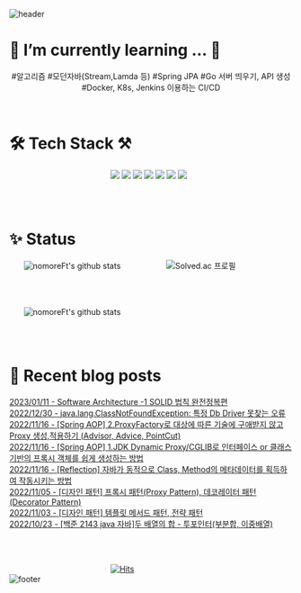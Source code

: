 
![header](https://capsule-render.vercel.app/api?type=waving&color=gradient&height=250&section=header&text=nomoreFt%20&fontSize=90)

<h1>🌱 I’m currently learning ... 🌳</h1>

<p align="center">
#알고리즘 #모던자바(Stream,Lamda 등) #Spring JPA #Go 서버 띄우기, API 생성 #Docker, K8s, Jenkins 이용하는 CI/CD
</p>

<br>

<h1>🛠 Tech Stack ⚒️</h1>

<p align="center">
 <img src="https://img.shields.io/badge/Go-00599C?style=flat&logo=Go&logoColor=1EDDFF"/>
 <img src="https://img.shields.io/badge/Java-black?style=flat&logo=Java&logoColor=FF0000"/>
 <img src="https://img.shields.io/badge/JavaScript-F7DF1E?style=flat&logo=JavaScript&logoColor=white"/>
 <img src="https://img.shields.io/badge/SpringBoot-47A248?style=flat&logo=Spring Boot&logoColor=#1EDDFF"/>
 <img src="https://img.shields.io/badge/Docker-00599C?style=flat&logo=Docker&logoColor=#1EDDFF"/>
 <img src="https://img.shields.io/badge/Kubernetes-00599C?style=flat&logo=Kubernetes&logoColor=8B4513"/>
 <img src="https://img.shields.io/badge/MySQL-4479A1?style=flat-square&logo=MySQL&logoColor=white"/></a> &nbsp 
 
                   
</p>
<br>
<br>

<h1>✨ Status</h1>


ㅤㅤ![nomoreFt's github stats](https://github-readme-stats.vercel.app/api/top-langs/?username=nomoreFt&show_icons=true&hide_border=false&title_color=004386&icon_color=004386&layout=compact)ㅤㅤㅤㅤㅤㅤ
![Solved.ac 프로필](http://mazassumnida.wtf/api/v2/generate_badge?boj=hy2wo2) 

<br>
<br>

ㅤㅤ![nomoreFt's github stats](https://github-readme-stats.vercel.app/api?username=nomoreFt&show_icons=true)

<br>
<br>

<h1>🎇 Recent blog posts</h1>

<!--
**nomoreFt/nomoreFt** is a ✨ _special_ ✨ repository because its `README.md` (this file) appears on your GitHub profile.
Here are some ideas to get you started:
- 🔭 I’m currently working on ...
- 🌱 I’m currently learning ...
- 👯 I’m looking to collaborate on ...
- 🤔 I’m looking for help with ...
- 💬 Ask me about ...
- 📫 How to reach me: ...
- 😄 Pronouns: ...
- ⚡ Fun fact: ...
-->
[2023/01/11 - Software Architecture -1 SOLID 법칙 완전정복편](https://nomoreft.tistory.com/110) <br/>
[2022/12/30 - java.lang.ClassNotFoundException: 특정 Db Driver 못찾는 오류](https://nomoreft.tistory.com/109) <br/>
[2022/11/16 - [Spring AOP] 2.ProxyFactory로 대상에 따른 기술에 구애받지 않고 Proxy 생성,적용하기 (Advisor, Advice, PointCut)](https://nomoreft.tistory.com/108) <br/>
[2022/11/16 - [Spring AOP] 1.JDK Dynamic Proxy/CGLIB로 인터페이스 or 클래스 기반의 프록시 객체를 쉽게 생성하는 방법](https://nomoreft.tistory.com/107) <br/>
[2022/11/16 - [Reflection] 자바가 동적으로 Class, Method의 메타데이터를 획득하여 작동시키는 방법](https://nomoreft.tistory.com/106) <br/>
[2022/11/05 - [디자인 패턴] 프록시 패턴(Proxy Pattern), 데코레이터 패턴(Decorator Pattern)](https://nomoreft.tistory.com/105) <br/>
[2022/11/03 - [디자인 패턴] 템플릿 메서드 패턴, 전략 패턴](https://nomoreft.tistory.com/104) <br/>
[2022/10/23 - [백준 2143 java 자바]두 배열의 합 - 투포인터(부분합, 이중배열)](https://nomoreft.tistory.com/103) <br/>
ㅤㅤㅤㅤㅤㅤㅤㅤㅤㅤㅤㅤㅤㅤㅤㅤㅤㅤㅤㅤㅤㅤㅤㅤㅤㅤㅤㅤㅤㅤㅤㅤㅤㅤㅤㅤㅤㅤㅤㅤㅤㅤㅤㅤㅤㅤㅤㅤㅤㅤㅤㅤㅤㅤㅤㅤㅤㅤㅤㅤㅤㅤㅤㅤㅤㅤㅤㅤㅤㅤㅤㅤㅤㅤㅤㅤㅤㅤㅤㅤㅤㅤㅤㅤㅤㅤㅤㅤㅤㅤㅤㅤㅤㅤㅤㅤㅤㅤㅤㅤㅤㅤㅤㅤㅤㅤㅤㅤㅤㅤㅤㅤㅤㅤㅤㅤㅤㅤㅤㅤㅤㅤㅤㅤㅤㅤㅤㅤㅤㅤㅤ[![Hits](https://hits.seeyoufarm.com/api/count/incr/badge.svg?url=https%3A%2F%2Fgithub.com%2FnomoreFt&count_bg=%231F0303&title_bg=%23BBB8C6&icon=exercism.svg&icon_color=%23000000&title=hits&edge_flat=false)](https://hits.seeyoufarm.com)<br>![footer](https://capsule-render.vercel.app/api?type=soft&color=gradient&height=30&section=header&text=&fontSize=90) <br><br><br>
